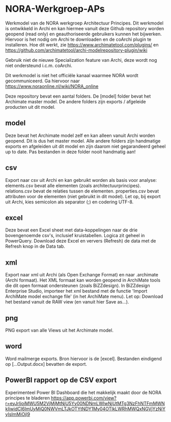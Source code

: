 # NORA-Werkgroep-APs
Werkmodel van de NORA werkgroep Architectuur Principes. Dit werkmodel is ontwikkeld in Archi en kan hiermee vanuit deze Github repository worden geopend (read only) en geauthoriseerde gebruikers kunnen het bijwerken. Hiervoor is het nodig om Archi te downloaden en de coArchi plugin te installeren. Hoe dit werkt, zie https://www.archimatetool.com/plugins/ en https://github.com/archimatetool/archi-modelrepository-plugin/wiki

Gebruik niet de nieuwe Specialization feature van Archi, deze wordt nog niet ondersteund i.c.m. coArchi.

Dit werkmodel is niet het officiële kanaal waarmee NORA wordt gecommuniceerd. Ga hiervoor naar https://www.noraonline.nl/wiki/NORA_online

Deze repository bevat een aantal folders. De [model] folder bevat het Archimate master model. De andere folders zijn exports / afgeleide producten uit dit model.

## model
Deze bevat het Archimate model zelf en kan alleen vanuit Archi worden geopend. Dit is dus het master model. Alle andere folders zijn handmatige exports en afgeleiden uit dit model en zijn daarom niet gegarandeerd geheel up to date. Pas bestanden in deze folder nooit handmatig aan!

## csv
Export naar csv uit Archi en kan gebruikt worden als basis voor analyse:
elements.csv bevat alle elementen (zoals architectuurprincipes).
relations.csv bevat de relaties tussen de elementen.
properties.csv bevat attributen voor de elementen (niet gebruikt in dit model).
Let op, bij export uit Archi, kies semicolon als separator (;) en codering UTF-8.

## excel
Deze bevat een Excel sheet met data-koppelingen naar de drie bovengenoemde csv's, inclusief kruistabellen. Logica zit geheel in PowerQuery. Download deze Excel en ververs (Refresh) de data met de Refresh knop in de Data tab.

## xml
Export naar xml uit Archi (als Open Exchange Format) en naar .archimate (Archi formaat). Het XML formaat kan worden geopend in ArchiMate tools die dit open formaat ondersteunen (zoals BiZZdesign). In BiZZdesign Enterprise Studio, importeer het xml bestand met de functie 'Import ArchiMate model exchange file' (in het ArchiMate menu). Let op: Download het bestand vanuit de RAW view (en vanuit hier Save as...).

## png
PNG export van alle Views uit het Archimate model.

## word
Word mailmerge exports. Bron hiervoor is de [excel]. Bestanden eindigend op [...Output.docx] bevatten de export.

## PowerBI rapport op de CSV export
Experimenteel Power BI Dashboard die het makkelijk maakt door de NORA principes te bladeren
https://app.powerbi.com/view?r=eyJrIjoiMWU5M2VjMjMtNjU5Yy00NDNmLWIwNjUtMTg3NzFhNTFmMWNkIiwidCI6ImUyMjQ0NWVmLTJkOTYtNDY1My04OTlkLWRhMWQxNGVjYzNiYyIsImMiOjl9
